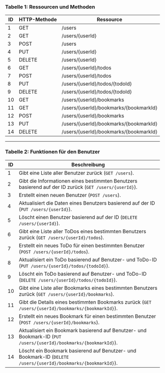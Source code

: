 
### Tabelle 1: Ressourcen und Methoden 

| ID  | HTTP-Methode | Ressource                     |
|-----|--------------|-------------------------------|
| 1   | GET          | /users                        |
| 2   | GET          | /users/{userId}               |
| 3   | POST         | /users                        |
| 4   | PUT          | /users/{userId}               |
| 5   | DELETE       | /users/{userId}               |
| 6   | GET          | /users/{userId}/todos         |
| 7   | POST         | /users/{userId}/todos         |
| 8   | PUT          | /users/{userId}/todos/{todoId}|
| 9   | DELETE       | /users/{userId}/todos/{todoId}|
| 10  | GET          | /users/{userId}/bookmarks     |
| 11  | GET          | /users/{userId}/bookmarks/{bookmarkId} |
| 12  | POST         | /users/{userId}/bookmarks     |
| 13  | PUT          | /users/{userId}/bookmarks/{bookmarkId} |
| 14  | DELETE       | /users/{userId}/bookmarks/{bookmarkId} |

---

### Tabelle 2: Funktionen für den Benutzer  


| **ID** | **Beschreibung**                                                                                     |
|--------|-----------------------------------------------------------------------------------------------------|
| 1      | Gibt eine Liste aller Benutzer zurück (`GET /users`).                                                |
| 2      | Gibt die Informationen eines bestimmten Benutzers basierend auf der ID zurück (`GET /users/{userId}`).|
| 3      | Erstellt einen neuen Benutzer (`POST /users`).                                                       |
| 4      | Aktualisiert die Daten eines Benutzers basierend auf der ID (`PUT /users/{userId}`).                 |
| 5      | Löscht einen Benutzer basierend auf der ID (`DELETE /users/{userId}`).                               |
| 6      | Gibt eine Liste aller ToDos eines bestimmten Benutzers zurück (`GET /users/{userId}/todos`).         |
| 7      | Erstellt ein neues ToDo für einen bestimmten Benutzer (`POST /users/{userId}/todos`).                |
| 8      | Aktualisiert ein ToDo basierend auf Benutzer- und ToDo-ID (`PUT /users/{userId}/todos/{todoId}`).    |
| 9      | Löscht ein ToDo basierend auf Benutzer- und ToDo-ID (`DELETE /users/{userId}/todos/{todoId}`).       |
| 10     | Gibt eine Liste aller Bookmarks eines bestimmten Benutzers zurück (`GET /users/{userId}/bookmarks`). |
| 11     | Gibt die Details eines bestimmten Bookmarks zurück (`GET /users/{userId}/bookmarks/{bookmarkId}`).   |
| 12     | Erstellt ein neues Bookmark für einen bestimmten Benutzer (`POST /users/{userId}/bookmarks`).        |
| 13     | Aktualisiert ein Bookmark basierend auf Benutzer- und Bookmark-ID (`PUT /users/{userId}/bookmarks/{bookmarkId}`). |
| 14     | Löscht ein Bookmark basierend auf Benutzer- und Bookmark-ID (`DELETE /users/{userId}/bookmarks/{bookmarkId}`). |